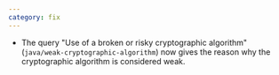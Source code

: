 ```yaml
---
category: fix
---
```

* The query "Use of a broken or risky cryptographic algorithm" (`java/weak-cryptographic-algorithm`) now gives the reason why the cryptographic algorithm is considered weak.
